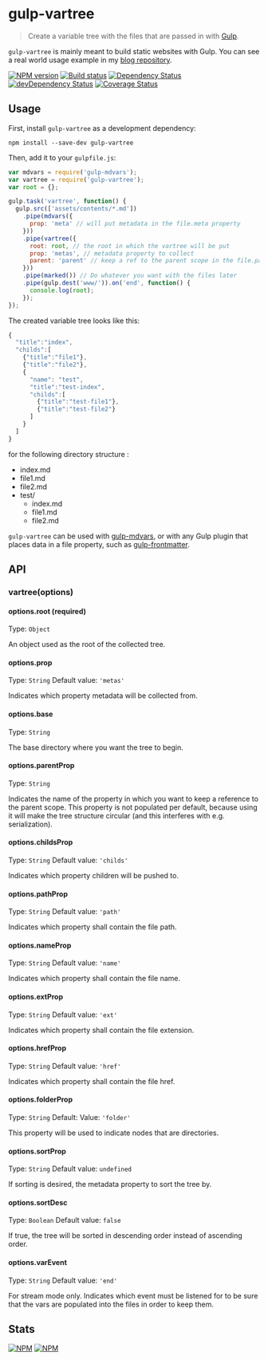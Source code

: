 # gulp-vartree
> Create a variable tree with the files that are passed in with [Gulp](http://gulpjs.com/).

`gulp-vartree` is mainly meant to build static websites with Gulp. You can see
 a real world usage example in my [blog repository](https://github.com/nfroidure/blog).

[![NPM version](https://badge.fury.io/js/gulp-vartree.png)](https://npmjs.org/package/gulp-vartree) [![Build status](https://secure.travis-ci.org/nfroidure/gulp-vartree.png)](https://travis-ci.org/nfroidure/gulp-vartree) [![Dependency Status](https://david-dm.org/nfroidure/gulp-vartree.png)](https://david-dm.org/nfroidure/gulp-vartree) [![devDependency Status](https://david-dm.org/nfroidure/gulp-vartree/dev-status.png)](https://david-dm.org/nfroidure/gulp-vartree#info=devDependencies) [![Coverage Status](https://coveralls.io/repos/nfroidure/gulp-vartree/badge.png?branch=master)](https://coveralls.io/r/nfroidure/gulp-vartree?branch=master)

## Usage

First, install `gulp-vartree` as a development dependency:

```shell
npm install --save-dev gulp-vartree
```

Then, add it to your `gulpfile.js`:

```javascript
var mdvars = require('gulp-mdvars');
var vartree = require('gulp-vartree');
var root = {};

gulp.task('vartree', function() {
  gulp.src(['assets/contents/*.md'])
    .pipe(mdvars({
      prop: 'meta' // will put metadata in the file.meta property
    }))
    .pipe(vartree({
      root: root, // the root in which the vartree will be put
      prop: 'metas', // metadata property to collect
      parent: 'parent' // keep a ref to the parent scope in the file.parent property
    }))
    .pipe(marked()) // Do whatever you want with the files later
    .pipe(gulp.dest('www/')).on('end', function() {
      console.log(root);
    });
});
```

The created variable tree looks like this:

```js
{
  "title":"index",
  "childs":[
    {"title":"file1"},
    {"title":"file2"},
    {
      "name": "test",
      "title":"test-index",
      "childs":[
        {"title":"test-file1"},
        {"title":"test-file2"}
      ]
    }
  ]
}
```

for the following directory structure :

* index.md
* file1.md
* file2.md
* test/
  * index.md
  * file1.md
  * file2.md

`gulp-vartree` can be used with
 [gulp-mdvars](https://github.com/nfroidure/gulp-mdvars), or with any Gulp
 plugin that places data in a file property, such as
 [gulp-frontmatter](https://www.npmjs.org/package/gulp-front-matter).

## API

### vartree(options)

#### options.root (required)
Type: `Object`

An object used as the root of the collected tree.

#### options.prop
Type: `String`
Default value: `'metas'`

Indicates which property metadata will be collected from.

#### options.base
Type: `String`

The base directory where you want the tree to begin.

#### options.parentProp
Type: `String`

Indicates the name of the property in which you want to keep a reference to the
 parent scope. This property is not populated per default, because using it will
 make the tree structure circular (and this interferes with e.g. serialization).

#### options.childsProp
Type: `String`
Default value: `'childs'`

Indicates which property children will be pushed to.

#### options.pathProp
Type: `String`
Default value: `'path'`

Indicates which property shall contain the file path.

#### options.nameProp
Type: `String`
Default value: `'name'`

Indicates which property shall contain the file name.

#### options.extProp
Type: `String`
Default value: `'ext'`

Indicates which property shall contain the file extension.

#### options.hrefProp
Type: `String`
Default value: `'href'`

Indicates which property shall contain the file href.

#### options.folderProp
Type: `String`
Default: Value: `'folder'`

This property will be used to indicate nodes that are directories.

#### options.sortProp
Type: `String`
Default value: `undefined`

If sorting is desired, the metadata property to sort the tree by.

#### options.sortDesc
Type: `Boolean`
Default value: `false`

If true, the tree will be sorted in descending order instead of ascending order.

#### options.varEvent
Type: `String`
Default value: `'end'`

For stream mode only. Indicates which event must be listened for to be sure that the
 vars are populated into the files in order to keep them.

## Stats

[![NPM](https://nodei.co/npm/gulp-vartree.png?downloads=true&stars=true)](https://nodei.co/npm/gulp-vartree/)
[![NPM](https://nodei.co/npm-dl/gulp-vartree.png)](https://nodei.co/npm/gulp-vartree/)


